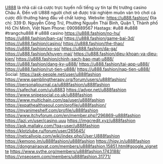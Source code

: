 
[U888](https://u888.fashion/) là nhà cái cá cược trực tuyến nổi tiếng uy tín tại thị trường casino Châu Á. Đến với U888 người chơi sẽ được trải nghiệm muôn vàn trò chơi cá cược đổi thưởng hàng đầu về chất lượng. 
Website: https://u888.fashion/ 
Địa chỉ: 339 Đ. Nguyễn Công Trứ, Phường Nguyễn Thái Bình, Quận 1, Thành phố Hồ Chí Minh, Việt Nam
Phone: 0909889567
Hastags: #u88 #u888 #trangchu888 # u888 casino
https://u888.fashion/no-hu/ 
https://u888.fashion/ban-ca/ 
https://u888.fashion/game-bai-3d/ 
https://u888.fashion/casino/ 
https://u888.fashion/the-thao/ 
https://u888.fashion/xo-so/ 
https://u888.fashion/da-ga/ 
https://u888.fashion/khuyen-mai/ 
https://u888.fashion/dieu-khoan-va-dieu-kien/ 
https://u888.fashion/chinh-sach-bao-mat-u888/ 
https://u888.fashion/dang-ky-u888/ 
https://u888.fashion/tai-app-u888/ 
https://u888.fashion/rut-tien-u888/ 
https://u888.fashion/nap-tien-u888/ 
Social:
https://ask-people.net/user/u888fashion
https://www.gamblingtherapy.org/forum/users/u888fashion/
https://personaljournal.ca/u888fashion/u888fashion
https://safechat.com/u/u8883
https://advpr.net/u888fashion
https://www.snipesocial.co.uk/u888fashion
https://www.multichain.com/qa/user/u888fashion
https://expathealthseoul.com/profile/u888fashion/
https://myanimeshelf.com/profile/u888fashion
https://www.itchyforum.com/en/member.php?296869-u888fashion
https://lazi.vn/user/casino.uuu
https://imgcredit.xyz/u888fashion
https://ask.mallaky.com/?qa=user/u888fashion
https://klotzlube.ru/forum/user/265645/
https://netcallvoip.com/wiki/index.php/User:U888fashion
https://kemono.im/u888fashion/u888fashion
https://hiqy.in/u888fashion
https://dongnairaovat.com/members/u888fashion.15851.html#google_vignette
https://www.sythe.org/members/u888fashion.1743188/
https://vnseosem.com/members/u888fashion.31771/
